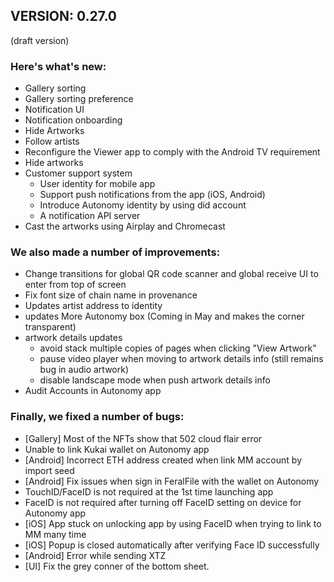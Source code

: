 ## VERSION: 0.27.0

(draft version)

### Here's what's new:
- Gallery sorting
- Gallery sorting preference
- Notification UI
- Notification onboarding
- Hide Artworks
- Follow artists
- Reconfigure the Viewer app to comply with the Android TV requirement
- Hide artworks
- Customer support system
  - User identity for mobile app
  - Support push notifications from the app (iOS, Android)
  - Introduce Autonomy identity by using did account
  - A notification API server
- Cast the artworks using Airplay and Chromecast


### We also made a number of improvements:
- Change transitions for global QR code scanner and global receive UI to enter from top of screen
- Fix font size of chain name in provenance
- Updates artist address to identity
- updates More Autonomy box (Coming in May and makes the corner transparent)
- artwork details updates
  - avoid stack multiple copies of pages when clicking "View Artwork"
  - pause video player when moving to artwork details info (still remains bug in audio artwork)
  - disable landscape mode when push artwork details info  
- Audit Accounts in Autonomy app


### Finally, we fixed a number of bugs:
- [Gallery] Most of the NFTs show that 502 cloud flair error
- Unable to link Kukai wallet on Autonomy app
- [Android] Incorrect ETH address created when link MM account by import seed
- [Android] Fix issues when sign in FeralFile with the wallet on Autonomy
- TouchID/FaceID is not required at the 1st time launching app
- FaceID is not required after turning off FaceID setting on device for Autonomy app
- [iOS] App stuck on unlocking app by using FaceID when trying to link to MM many time
- [iOS] Popup is closed automatically after verifying Face ID successfully
- [Android] Error while sending XTZ
- [UI] Fix the grey conner of the bottom sheet.
